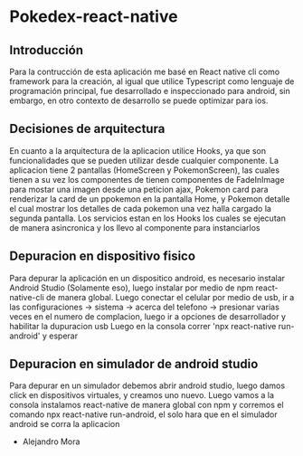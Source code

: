 # Pokedex-react-native

## Introducción
Para la contrucción de esta aplicación me basé en React native cli como framework para la creación, al igual que utilice Typescript como lenguaje de programación principal, fue desarrollado e inspeccionado para android, sin embargo, en otro contexto de desarrollo se puede optimizar para ios. 

## Decisiones de arquitectura
En cuanto a la arquitectura de la aplicacion utilice Hooks, ya que son funcionalidades que se pueden utilizar desde cualquier componente. La aplicacion tiene 2 pantallas (HomeScreen y PokemonScreen), las cuales tienen a su vez los componentes de tienen componentes
de FadeInImage para mostar una imagen desde una peticion ajax, Pokemon card para renderizar la card de un ppokemon en la pantalla Home, y Pokemon detalle el cual mostrar los detalles de cada pokemon una vez halla cargado la segunda pantalla.
Los servicios estan en los Hooks los cuales se ejecutan de manera asincronica y los llevo al componente para instanciarlos

## Depuracion en dispositivo fisico
Para depurar la aplicación en un dispositico android, es necesario instalar Android Studio (Solamente eso), luego instalar por medio de npm react-native-cli  de manera global. Luego conectar el celular por medio de usb, ir a las configuraciones -> sistema -> acerca del telefono -> presionar varias veces en el numero de complacion, luego ir a opciones de desarrollador y habilitar la dupuracion usb
Luego en la consola correr 'npx react-native run-android' y esperar 

## Depuracion en simulador de android studio
Para depurar en un simulador debemos abrir android studio, luego damos click en dispositivos virtuales, y creamos uno nuevo. Luego vamos a la consola instalamos react-native de manera global con npm y corremos el comando npx react-native run-android, el solo hara que en el simulador android se corra la aplicacion

- Alejandro Mora
